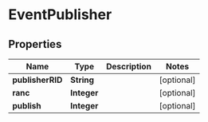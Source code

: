 
# EventPublisher

## Properties
Name | Type | Description | Notes
------------ | ------------- | ------------- | -------------
**publisherRID** | **String** |  |  [optional]
**ranc** | **Integer** |  |  [optional]
**publish** | **Integer** |  |  [optional]



